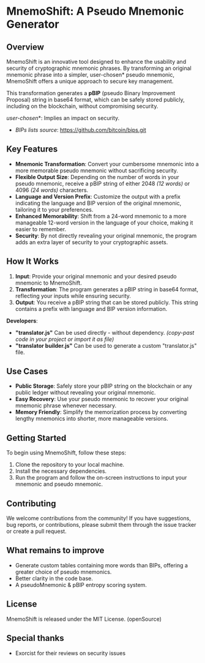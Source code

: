 # MnemoShift: A Pseudo Mnemonic Generator

## Overview

MnemoShift is an innovative tool designed to enhance the usability and security of cryptographic mnemonic phrases. By transforming an original mnemonic phrase into a simpler, user-chosen* pseudo mnemonic, MnemoShift offers a unique approach to secure key management.

This transformation generates a **pBIP** (pseudo Binary Improvement Proposal) string in base64 format, which can be safely stored publicly, including on the blockchain, without compromising security.

*user-chosen**: Implies an impact on security.
- *BIPs lists source*: https://github.com/bitcoin/bips.git

## Key Features
- **Mnemonic Transformation**: Convert your cumbersome mnemonic into a more memorable pseudo mnemonic without sacrificing security.
- **Flexible Output Size**: Depending on the number of words in your pseudo mnemonic, receive a pBIP string of either 2048 *(12 words)* or 4096 *(24 words)* characters.
- **Language and Version Prefix**: Customize the output with a prefix indicating the language and BIP version of the original mnemonic, tailoring it to your preferences.
- **Enhanced Memorability**: Shift from a 24-word mnemonic to a more manageable 12-word version in the language of your choice, making it easier to remember.
- **Security**: By not directly revealing your original mnemonic, the program adds an extra layer of security to your cryptographic assets.

## How It Works

1. **Input**: Provide your original mnemonic and your desired pseudo mnemonic to MnemoShift.
2. **Transformation**: The program generates a pBIP string in base64 format, reflecting your inputs while ensuring security.
3. **Output**: You receive a pBIP string that can be stored publicly. This string contains a prefix with language and BIP version information.
 
**Developers**: 
- **"translator.js"** Can be used directly - without dependency.
*(copy-past code in your project or import it as file)*
- **"translator builder.js"** Can be used to generate a custom "translator.js" file.

## Use Cases

- **Public Storage**: Safely store your pBIP string on the blockchain or any public ledger without revealing your original mnemonic.
- **Easy Recovery**: Use your pseudo mnemonic to recover your original mnemonic phrase whenever necessary.
- **Memory Friendly**: Simplify the memorization process by converting lengthy mnemonics into shorter, more manageable versions.

## Getting Started

To begin using MnemoShift, follow these steps:

1. Clone the repository to your local machine.
2. Install the necessary dependencies.
3. Run the program and follow the on-screen instructions to input your mnemonic and pseudo mnemonic.

## Contributing

We welcome contributions from the community! If you have suggestions, bug reports, or contributions, please submit them through the issue tracker or create a pull request.

## What remains to improve

- Generate custom tables containing more words than BIPs, offering a greater choice of pseudo mnemonics.
- Better clarity in the code base.
- A pseudoMnemonic & pBIP entropy scoring system.

## License

MnemoShift is released under the MIT License. (openSource)

## Special thanks

- Exorcist for their reviews on security issues
